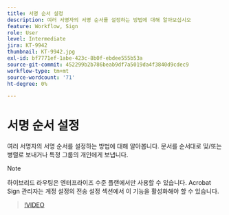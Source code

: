 ```yaml
---
title: 서명 순서 설정
description: 여러 서명자의 서명 순서를 설정하는 방법에 대해 알아보십시오
feature: Workflow, Sign
role: User
level: Intermediate
jira: KT-9942
thumbnail: KT-9942.jpg
exl-id: bf7771ef-1abe-423c-8b0f-ebdee555b53a
source-git-commit: 452299b2b786beab9df7a5019da4f3840d9cdec9
workflow-type: tm+mt
source-wordcount: '71'
ht-degree: 0%

---
```


# 서명 순서 설정

여러 서명자의 서명 순서를 설정하는 방법에 대해 알아봅니다. 문서를 순서대로 및/또는 병렬로 보내거나 특정 그룹의 개인에게 보냅니다.

>[!NOTE]
>
>하이브리드 라우팅은 엔터프라이즈 수준 플랜에서만 사용할 수 있습니다. Acrobat Sign 관리자는 계정 설정의 전송 설정 섹션에서 이 기능을 활성화해야 할 수 있습니다.

>[!VIDEO](https://video.tv.adobe.com/v/3410718?quality=12&learn=on&hidetitle=true&captions=kor)
